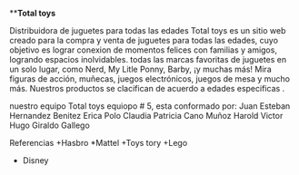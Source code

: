 ****Total toys**

Distribuidora de juguetes para todas las edades
Total toys es un sitio web creado para la compra y venta de juguetes para todas las edades, cuyo objetivo es lograr conexion de momentos felices con familias y amigos, logrando espacios inolvidables.  todas las marcas favoritas de juguetes en un solo lugar, como Nerd, My Litle Ponny, Barby, ¡y muchas más! Mira figuras de acción, muñecas, juegos electrónicos, juegos de mesa y mucho más. Nuestros productos se clacifican de acuerdo a edades especificas .


nuestro equipo Total toys equiopo # 5, esta conformado por:
Juan Esteban Hernandez Benitez
Erica Polo
Claudia Patricia Cano Muñoz
Harold 
Victor Hugo Giraldo Gallego

Referencias
+Hasbro
*Mattel
+Toys tory
+Lego
+ Disney
